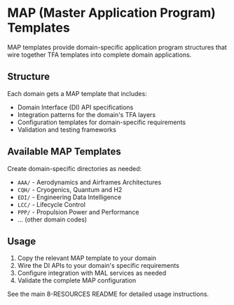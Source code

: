 # MAP (Master Application Program) Templates

MAP templates provide domain-specific application program structures that wire together TFA templates into complete domain applications.

## Structure

Each domain gets a MAP template that includes:
- Domain Interface (DI) API specifications  
- Integration patterns for the domain's TFA layers
- Configuration templates for domain-specific requirements
- Validation and testing frameworks

## Available MAP Templates

Create domain-specific directories as needed:
- `AAA/` - Aerodynamics and Airframes Architectures
- `CQH/` - Cryogenics, Quantum and H2
- `EDI/` - Engineering Data Intelligence  
- `LCC/` - Lifecycle Control
- `PPP/` - Propulsion Power and Performance
- ... (other domain codes)

## Usage

1. Copy the relevant MAP template to your domain
2. Wire the DI APIs to your domain's specific requirements
3. Configure integration with MAL services as needed
4. Validate the complete MAP configuration

See the main 8-RESOURCES README for detailed usage instructions.